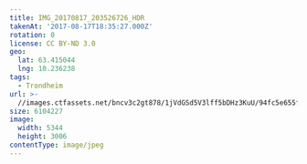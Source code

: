 ```yaml
---
title: IMG_20170817_203526726_HDR
takenAt: '2017-08-17T18:35:27.000Z'
rotation: 0
license: CC BY-ND 3.0
geo:
  lat: 63.415044
  lng: 10.236238
tags:
  - Trondheim
url: >-
  //images.ctfassets.net/bncv3c2gt878/1jVdGSd5V3lff5bDHz3KuU/94fc5e655f47aeaf3db59c7cae76a380/img_20170817_203526726_hdr_36635718535_o
size: 6104227
image:
  width: 5344
  height: 3006
contentType: image/jpeg
---
```


